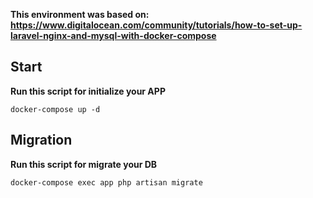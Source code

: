**This environment was based on: https://www.digitalocean.com/community/tutorials/how-to-set-up-laravel-nginx-and-mysql-with-docker-compose**


## Start
**Run this script for initialize your APP**
```shell
docker-compose up -d
```

## Migration

**Run this script for migrate your DB**
```shell
docker-compose exec app php artisan migrate
```
